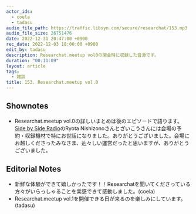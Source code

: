 ```yaml
---
actor_ids:
  - coela
  - tadasu
audio_file_path: https://traffic.libsyn.com/secure/researchat/153.mp3 
audio_file_size: 26751476
date: 2022-12-31 20:47:00 +0900
rec_date: 2022-12-03 18:00:00 +0900
edit_by: tadasu
description: Researchat.meetup vol0の閉会時に収録した音源です。
duration: "00:11:09"
layout: article
tags:
  - 雑談
title: 153. Researchat.meetup vol.0
---
```


## Shownotes
- Researchat.meetup vol.0の詳しいまとめは後のエピソードで語ります。[Side by Side Radio](https://sidebysideradio.libsyn.com/)のRyota Nishizonoさんとざいこうさんには会場の予約・収録機材で特にお世話になりました。ありがとうございました。会場にお越しくださったみなさま、辿々しい運営だったと思いますが、ありがとうございました。

## Editorial Notes
- 新鮮な体験ができて嬉しかったです！！Researchatを聞いてくださっている方々がいらっしゃることを実感できて感動しました。(coela)
- Researchat.meetup vol.1を開催できる日が来るのを楽しみにしています。(tadasu)


